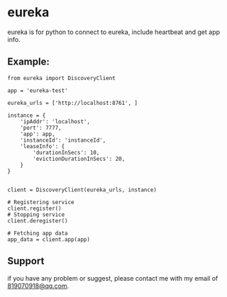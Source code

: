 eureka
=====
eureka is for python to connect to eureka, include heartbeat and get app info.

Example:
----------

    from eureka import DiscoveryClient

    app = 'eureka-test'

    eureka_urls = ['http://localhost:8761', ]

    instance = {
        'ipAddr': 'localhost',
        'port': 7777,
        'app': app,
        'instanceId': 'instanceId',
        'leaseInfo': {
            'durationInSecs': 10,
            'evictionDurationInSecs': 20,
        }
    }


    client = DiscoveryClient(eureka_urls, instance)

    # Registering service
    client.register()
    # Stopping service
    client.deregister()

    # Fetching app data
    app_data = client.app(app)



Support
----------

if you have any problem or suggest, please contact me with my email of 819070918@qq.com.
